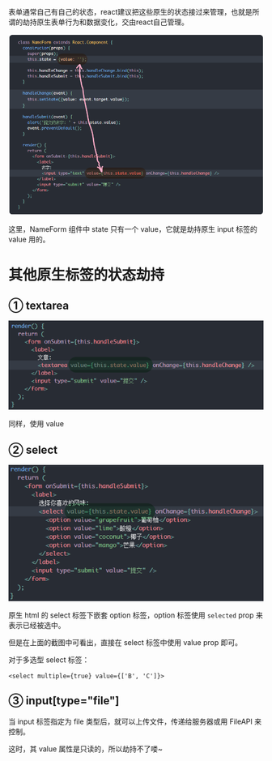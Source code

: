 表单通常自己有自己的状态，react建议把这些原生的状态接过来管理，也就是所谓的劫持原生表单行为和数据变化，交由react自己管理。

![image-20201022145125681](attachments/image-20201022145125681.png)

这里，NameForm 组件中 state 只有一个 value，它就是劫持原生 input 标签的 value 用的。

# 其他原生标签的状态劫持

## ① textarea

![image-20201022145332828](attachments/image-20201022145332828.png)

同样，使用 value

## ② select

![image-20201022145545087](attachments/image-20201022145545087.png)

原生 html 的 select 标签下嵌套 option 标签，option 标签使用 `selected` prop 来表示已经被选中。

但是在上面的截图中可看出，直接在 select 标签中使用 value prop 即可。

对于多选型 select 标签：

``` JSX
<select multiple={true} value={['B', 'C']}>
```

## ③ input[type="file"]

当 input 标签指定为 file 类型后，就可以上传文件，传递给服务器或用 FileAPI 来控制。

这时，其 value 属性是只读的，所以劫持不了喽~

